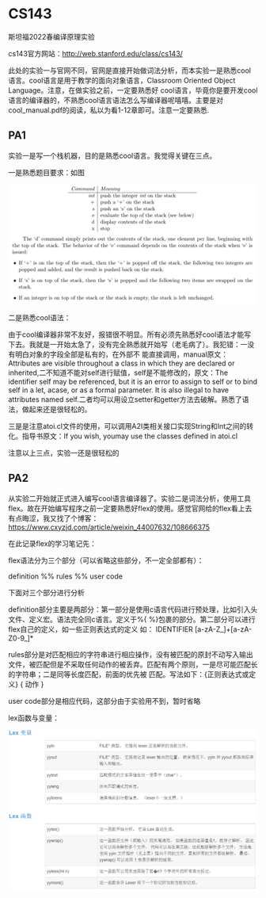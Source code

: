 # CS143
斯坦福2022春编译原理实验

cs143官方网站：http://web.stanford.edu/class/cs143/

此处的实验一与官网不同，官网是直接开始做词法分析，而本实验一是熟悉cool语言。cool语言是用于教学的面向对象语言，Classroom Oriented Object Language。注意，在做实验之前，一定要熟悉好
cool语言，毕竟你是要开发cool语言的编译器的，不熟悉cool语言语法怎么写编译器呢嘻嘻。主要是对cool_manual.pdf的阅读，私以为看1-12章即可。注意一定要熟悉.

## PA1

实验一是写一个栈机器，目的是熟悉cool语言。我觉得关键在三点。

一是熟悉题目要求：如图

![](PA1.png)

二是熟悉cool语法：

由于cool编译器非常不友好，报错很不明显。所有必须先熟悉好cool语法才能写下去。我就是一开始太急了，没有完全熟悉就开始写（老毛病了）。我犯错：一没有明白对象的字段全部是私有的，在外部不
能直接调用，manual原文： Attributes are visible throughout a class in which they are declared or inherited,二不知道不能对self进行赋值，self是不能修改的，原文：The 
identifier self may be referenced, but it is an error to assign to self or to bind self in a let, acase, or as a formal parameter. It is also illegal to have 
attributes named self.二者均可以用设立setter和getter方法去破解。熟悉了语法，做起来还是很轻松的。

三是是注意atoi.cl文件的使用，可以调用A2I类相关接口实现String和Int之间的转化。指导书原文：If you wish, youmay use the classes defined in atoi.cl

注意以上三点，实验一还是很轻松的

## PA2

从实验二开始就正式进入编写cool语言编译器了。实验二是词法分析，使用工具flex。故在开始编写程序之前一定要熟悉好flex的使用。感觉官网给的flex看上去有点晦涩，我又找了个博客：
https://www.cxyzjd.com/article/weixin_44007632/108666375

在此记录flex的学习笔记先：

flex语法分为三个部分（可以省略这些部分，不一定全部都有）：

definition
%%
rules
%%
user code

下面对三个部分进行分析

definition部分主要是两部分：第一部分是使用c语言代码进行预处理，比如引入头文件、定义宏。语法完全同c语言。定义于%{ %}包裹的部分。第二部分可以进行flex自己的定义，如一些正则表达式的定义
如： IDENTIFIER [a-zA-Z_]+[a-zA-Z0-9_]*

rules部分是对匹配相应的字符串进行相应操作，没有被匹配的原封不动写入输出文件，被匹配但是不采取任何动作的被丢弃。匹配有两个原则，一是尽可能匹配长的字符串；二是同等长度匹配，前面的优先被
匹配。写法如下：{正则表达式或定义}		{ 动作 }

user code部分是相应代码，这部分由于实验用不到，暂时省略

lex函数与变量：

![](lex_var_func.png)























